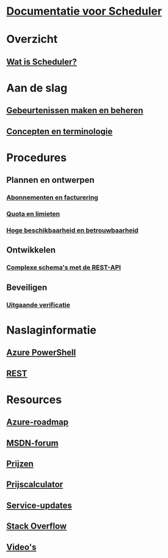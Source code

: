 # [Documentatie voor Scheduler](index.md)

# Overzicht
## [Wat is Scheduler?](scheduler-intro.md)

# Aan de slag
## [Gebeurtenissen maken en beheren](scheduler-get-started-portal.md)
## [Concepten en terminologie](scheduler-concepts-terms.md)

# Procedures
## Plannen en ontwerpen
### [Abonnementen en facturering](scheduler-plans-billing.md)
### [Quota en limieten](scheduler-limits-defaults-errors.md)
### [Hoge beschikbaarheid en betrouwbaarheid](scheduler-high-availability-reliability.md)

## Ontwikkelen
### [Complexe schema's met de REST-API](scheduler-advanced-complexity.md)


## Beveiligen
### [Uitgaande verificatie](scheduler-outbound-authentication.md)

# Naslaginformatie
## [Azure PowerShell](/powershell/module/azurerm.scheduler)
## [REST](/rest/api/scheduler)

# Resources
## [Azure-roadmap](https://azure.microsoft.com/roadmap/?category=monitoring-management)
## [MSDN-forum](https://social.msdn.microsoft.com/Forums/home?forum=azurescheduler)
## [Prijzen](https://azure.microsoft.com/pricing/details/scheduler/)
## [Prijscalculator](https://azure.microsoft.com/pricing/calculator/)
## [Service-updates](https://azure.microsoft.com/updates/?product=scheduler)
## [Stack Overflow](http://stackoverflow.com/questions/tagged/azure-scheduler)
## [Video's](https://azure.microsoft.com/documentation/videos/index/?services=scheduler)



